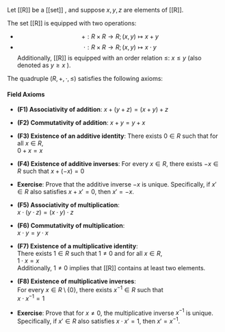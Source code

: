 Let [[R]] be a [[set]] , and suppose $x, y, z$ are elements of [[R]].

The set [[R]] is equipped with two operations:
- $$ + : R \times R \to R; (x, y) \mapsto x + y$$
- $$ \cdot : R \times R \to R; (x, y) \mapsto x \cdot y $$
Additionally, [[R]] is equipped with an order relation $\leq$: $x \leq y$ (also denoted as $y \geq x$ ).

The quadruple $(R, +, \cdot, \leq)$ satisfies the following axioms:
#### Field Axioms
 - **(F1) Associativity of addition**:  $x + (y + z) = (x + y) + z$

- **(F2) Commutativity of addition**: $x + y = y + x$

- **(F3) Existence of an additive identity**:  There exists $0 \in R$ such that for all $x \in R$,  
  $0 + x = x$

- **(F4) Existence of additive inverses**:  For every $x \in R$, there exists $-x \in R$ such that  $x + (-x) = 0$

- **Exercise**: Prove that the additive inverse $-x$ is unique. Specifically, if $x' \in R$ also satisfies $x + x' = 0$, then $x' = -x$.

- **(F5) Associativity of multiplication**:  
  $x \cdot (y \cdot z) = (x \cdot y) \cdot z$

- **(F6) Commutativity of multiplication**:  
  $x \cdot y = y \cdot x$

- **(F7) Existence of a multiplicative identity**:  
  There exists $1 \in R$ such that $1 \neq 0$ and for all $x \in R$,  
  $1 \cdot x = x$  
  Additionally, $1 \neq 0$ implies that [[R]] contains at least two elements.

- **(F8) Existence of multiplicative inverses**:  
  For every $x \in R \setminus \{0\}$, there exists $x^{-1} \in R$ such that  
  $x \cdot x^{-1} = 1$

- **Exercise**: Prove that for $x \neq 0$, the multiplicative inverse $x^{-1}$ is unique. Specifically, if $x' \in R$ also satisfies $x \cdot x' = 1$, then $x' = x^{-1}$.